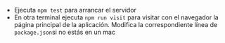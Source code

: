 * Ejecuta `npm test` para arrancar el servidor
* En otra terminal ejecuta `npm run visit` para visitar con el navegador la página principal de la aplicación.
  Modifica la correspondiente línea de `package.json`si no estás en un mac
